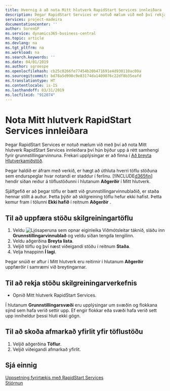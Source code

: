 ```yaml
---
title: Hvernig á að nota Mitt hlutverk RapidStart Services innleiðara | Microsoft Docs
description: Þegar RapidStart Services er notuð mælum við með því rekja vinnuna og nota Mitt hlutverk RapidStart Services innleiðara því hún býður upp á rétt samhengi fyrir grunnstillingarvinnuna.
services: project-madeira
documentationcenter: ''
author: SorenGP
ms.service: dynamics365-business-central
ms.topic: article
ms.devlang: na
ms.tgt_pltfrm: na
ms.workload: na
ms.search.keywords: ''
ms.date: 04/01/2019
ms.author: sgroespe
ms.openlocfilehash: cb25c0266fe77454b20b471691e4d930110ac09a
ms.sourcegitcommit: bd78a5d990c9e83174da1409076c22df8b35eafd
ms.translationtype: HT
ms.contentlocale: is-IS
ms.lasthandoff: 03/31/2019
ms.locfileid: "912074"
---
```

# <a name="use-the-rapidstart-services-implementer-role-center"></a>Nota Mitt hlutverk RapidStart Services innleiðara
Þegar RapidStart Services er notuð mælum við með því að nota Mitt hlutverk RapidStart Services innleiðara því hún býður upp á rétt samhengi fyrir grunnstillingarvinnuna. Frekari upplýsingar er að finna í [Að breyta Hlutverkamiðstöð](ui-change-basic-settings.md#to-change-role-center).

Þegar haldið er áfram með verkið, er hægt að úthluta hverri töflu stöðuna sem endurspeglar hvar notandi er staddur í ferlinu. [!INCLUDE[d365fin](includes/d365fin_md.md)] hendir síðan reiður á töflustöðunni í hlutanum **Aðgerðir** í Mitt hlutverk.  

Sjálfgefið er að þegar töflu er bætt við grunnstillingarvinnublaðið, er staða hennar stillt á auður. Þetta þýðir að skilgreining töflu hefur ekki hafist. Þetta kemur fram í tölunni **Ekki hafið** í reitnum **Aðgerðir** .  

## <a name="to-update-the-status-of-a-configuration-table"></a>Til að uppfæra stöðu skilgreiningartöflu  
1.  Veldu ![Ljósaperuna sem opnar eiginleika Viðmótsleitar](media/ui-search/search_small.png "Segðu mér hvað þú vilt gera") táknið, sláðu inn **Grunnstillingarvinnublað** og veldu síðan tengda tengilinn.  
2.  Veldu aðgerðina **Breyta lista**.  
3.  Veljið töflu og því næst viðeigandi stöðu í reitnum **Staða**.  
4.  Velja hnappinn **Í lagi**.  

Þegar snúið er aftur í Mitt hlutverk eru reitirnir í hlutanum **Aðgerðir** uppfærðir í samræmi við breytingarnar.  

## <a name="to-track-the-status-of-a-configuration-project"></a>Til að rekja stöðu skilgreiningarverkefnis  
- Opnið Mitt hlutverk RapidStart Services.  

Í hlutanum **Grunnstillingarsvæði** eru upplýsingar um svæðin og flokkana sýnd sem hafa verið settir upp. Ef engir flokkar eða svæði hafa verið sett upp inniheldur þessi hluti ekki gögn.  

## <a name="to-see-a-filtered-view-of-table-status"></a>Til að skoða afmarkað yfirlit yfir töflustöðu  
1. Veljið aðgerðina **Töflur**.  
2. Veljið viðeigandi afmarkað yfirlit.  

## <a name="see-also"></a>Sjá einnig  
[Uppsetning fyrirtækis með RapidStart Services](admin-set-up-a-company-with-rapidstart.md)  
[Stjórnun](admin-setup-and-administration.md)
